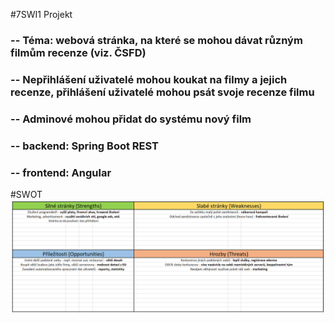 #7SWI1 Projekt
### -- Téma: webová stránka, na které se mohou dávat různým filmům recenze (viz. ČSFD)
### -- Nepřihlášení uživatelé mohou koukat na filmy a jejich recenze, přihlášení uživatelé mohou psát svoje recenze filmu
### -- Adminové mohou přidat do systému nový film
### -- backend: Spring Boot REST
### -- frontend: Angular

#SWOT
![Screenshot](SWOT/swot_pic.png)
